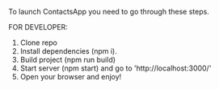 To launch ContactsApp you need to go through these steps.

FOR DEVELOPER:

1. Clone repo
2. Install dependencies (npm i).
3. Build project (npm run build)
4. Start server (npm start) and go to 'http://localhost:3000/'
5. Open your browser and enjoy!
